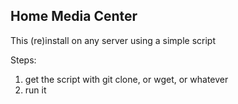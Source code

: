 ## Home Media Center

This (re)install on any server using a simple script

Steps:

1. get the script with git clone, or wget, or whatever
2. run it
